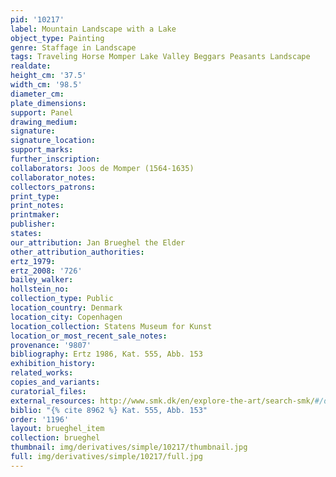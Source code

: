 ```yaml
---
pid: '10217'
label: Mountain Landscape with a Lake
object_type: Painting
genre: Staffage in Landscape
tags: Traveling Horse Momper Lake Valley Beggars Peasants Landscape
realdate: 
height_cm: '37.5'
width_cm: '98.5'
diameter_cm: 
plate_dimensions: 
support: Panel
drawing_medium: 
signature: 
signature_location: 
support_marks: 
further_inscription: 
collaborators: Joos de Momper (1564-1635)
collaborator_notes: 
collectors_patrons: 
print_type: 
print_notes: 
printmaker: 
publisher: 
states: 
our_attribution: Jan Brueghel the Elder
other_attribution_authorities: 
ertz_1979: 
ertz_2008: '726'
bailey_walker: 
hollstein_no: 
collection_type: Public
location_country: Denmark
location_city: Copenhagen
location_collection: Statens Museum for Kunst
location_or_most_recent_sale_notes: 
provenance: '9807'
bibliography: Ertz 1986, Kat. 555, Abb. 153
exhibition_history: 
related_works: 
copies_and_variants: 
curatorial_files: 
external_resources: http://www.smk.dk/en/explore-the-art/search-smk/#/detail/KMSsp215
biblio: "{% cite 8962 %} Kat. 555, Abb. 153"
order: '1196'
layout: brueghel_item
collection: brueghel
thumbnail: img/derivatives/simple/10217/thumbnail.jpg
full: img/derivatives/simple/10217/full.jpg
---
```

